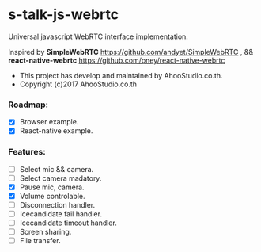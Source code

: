 # s-talk-js-webrtc

Universal javascript WebRTC interface implementation.

Inspired by **SimpleWebRTC** https://github.com/andyet/SimpleWebRTC ,
&& **react-native-webrtc** https://github.com/oney/react-native-webrtc
* This project has develop and maintained by AhooStudio.co.th.
* Copyright (c)2017 AhooStudio.co.th

### Roadmap: 
- [x] Browser example.
- [x] React-native example.

### Features:
- [ ] Select mic && camera.
- [ ] Select camera madatory.
- [x] Pause mic, camera.
- [x] Volume controlable.
- [ ] Disconnection handler.
- [ ] Icecandidate fail handler.
- [ ] Icecandidate timeout handler.
- [ ] Screen sharing.
- [ ] File transfer.

